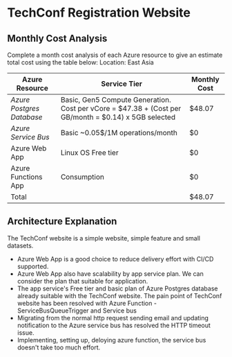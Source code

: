 # TechConf Registration Website
## Monthly Cost Analysis
Complete a month cost analysis of each Azure resource to give an estimate total cost using the table below:
Location: East Asia

| Azure Resource | Service Tier | Monthly Cost |
| ------------ | ------------ | ------------ |
| *Azure Postgres Database* |Basic, Gen5 Compute Generation. Cost per vCore = $47.38 + (Cost per GB/month = $0.14) x 5GB selected    | $48.07              |
| *Azure Service Bus*   | Basic ~0.05$/1M operations/month       | $0             |
| Azure Web App         | Linux OS Free tier        | $0             |
| Azure Functions App   | Consumption        | $0             |
| Total                   |         | $48.07              | 


## Architecture Explanation
The TechConf website is a simple website, simple feature and small datasets. 
- Azure Web App is a good choice to reduce delivery effort with CI/CD supported.
- Azure Web App also have scalability by app service plan. We can consider the plan that suitable for application.
- The app service's Free tier and basic plan of Azure Postgres database already suitable with the TechConf website.
The pain point of TechConf website has been resolved with Azure Function - ServiceBusQueueTrigger and Service bus
- Migrating from the normal http request sending email and updating notification to the Azure service bus has resolved the HTTP timeout issue.
- Implementing, setting up, deloying azure function, the service bus doesn't take too much effort.
